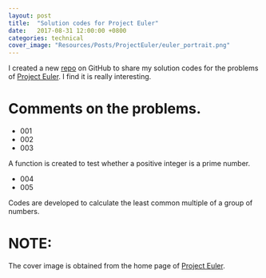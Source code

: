 ```yaml
---
layout: post
title:  "Solution codes for Project Euler"
date:   2017-08-31 12:00:00 +0800
categories: technical
cover_image: "Resources/Posts/ProjectEuler/euler_portrait.png"
---
```


I created a new [repo][web_repo] on GitHub to share my solution codes for the problems of [Project Euler][web_pe]. I find it is really interesting.

# Comments on the problems.

* 001
* 002
* 003

A function is created to test whether a positive integer is a prime number.

* 004
* 005

Codes are developed to calculate the least common multiple of a group of numbers.

# NOTE:

The cover image is obtained from the home page of [Project Euler][web_pe].

[web_repo]: https://github.com/huyaoyu/ProjectEuler
[web_pe]: https://projecteuler.net/

